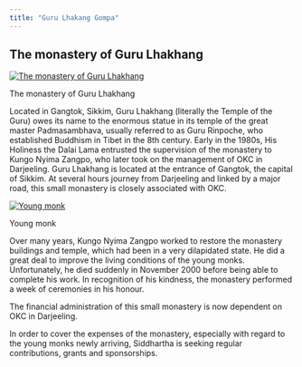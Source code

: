 ```yaml
---
title: "Guru Lhakang Gompa"
---
```


##  The monastery of Guru Lhakhang 

[ ![The monastery of Guru Lhakhang](/images/img_lhakhang_monastere-150x150.jpg) ](/images/img_lhakhang_monastere.jpg)

The monastery of Guru Lhakhang 

Located in Gangtok, Sikkim, Guru Lhakhang (literally the Temple of the Guru) owes its name to the enormous statue in its temple of the great master Padmasambhava, usually referred to as Guru Rinpoche, who established Buddhism in Tibet in the 8th century. Early in the 1980s, His Holiness the Dalai Lama entrusted the supervision of the monastery to Kungo Nyima Zangpo, who later took on the management of OKC in Darjeeling. Guru Lhakhang is located at the entrance of Gangtok, the capital of Sikkim. At several hours journey from Darjeeling and linked by a major road, this small monastery is closely associated with OKC. 

[ ![Young monk](/images/img_lhakhang_moine_sml.jpg) ](/images/img_lhakhang_moine.jpg)

Young monk 

Over many years, Kungo Nyima Zangpo worked to restore the monastery buildings and temple, which had been in a very dilapidated state. He did a great deal to improve the living conditions of the young monks. Unfortunately, he died suddenly in November 2000 before being able to complete his work. In recognition of his kindness, the monastery performed a week of ceremonies in his honour. 

The financial administration of this small monastery is now dependent on OKC in Darjeeling. 

In order to cover the expenses of the monastery, especially with regard to the young monks newly arriving, Siddhartha is seeking regular contributions, grants and sponsorships. 
